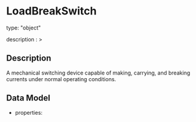 # LoadBreakSwitch
type: "object"
description : >
## Description
A mechanical switching device capable of making, carrying, and breaking currents under normal operating conditions.

## Data Model
  - properties:
